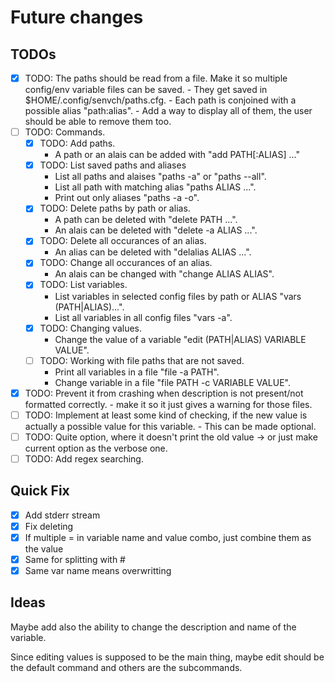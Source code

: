 # Future changes

## TODOs

- [X] TODO: The paths should be read from a file. Make it so multiple config/env variable files can be saved.
          - They get saved in $HOME/.config/senvch/paths.cfg.
	  - Each path is conjoined with a possible alias "path:alias".
          - Add a way to display all of them, the user should be able to remove them too.
- [ ] TODO: Commands.
  - [X] TODO: Add paths.
	- A path or an alais can be added with "add PATH[:ALIAS] ..."
  - [X] TODO: List saved paths and aliases
	- List all paths and alaises "paths -a" or "paths --all".
	- List all path with matching alias "paths ALIAS ...".
	- Print out only aliases "paths -a -o".
  - [X] TODO: Delete paths by path or alias.
	- A path can be deleted with "delete PATH ...".
	- An alais can be deleted with "delete -a ALIAS ...".
  - [X] TODO: Delete all occurances of an alias.
  	- An alias can be deleted with "delalias ALIAS ...".
  - [X] TODO: Change all occurances of an alias.
	- An alais can be changed with "change ALIAS ALIAS".
  - [X] TODO: List variables.
	- List variables in selected config files by path or ALIAS "vars (PATH|ALIAS)...".
	- List all variables in all config files "vars -a".
  - [X] TODO: Changing values.
	- Change the value of a variable "edit (PATH|ALIAS) VARIABLE VALUE".
  - [ ] TODO: Working with file paths that are not saved.
	- Print all variables in a file "file -a PATH".
	- Change variable in a file "file PATH -c VARIABLE VALUE".
- [X] TODO: Prevent it from crashing when description is not present/not formatted correctly.
      - make it so it just gives a warning for those files.
- [ ] TODO: Implement at least some kind of checking, if the new value is actually a possible value for this variable.
      - This can be made optional.
- [ ] TODO: Quite option, where it doesn't print the old value -> or just make current option as the verbose one.
- [ ] TODO: Add regex searching.

## Quick Fix

- [X] Add stderr stream
- [X] Fix deleting
- [X] If multiple = in variable name and value combo, just combine them as the value
- [X] Same for splitting with #
- [X] Same var name means overwritting

## Ideas

Maybe add also the ability to change the description and name of the variable.

Since editing values is supposed to be the main thing, maybe edit should be the default command and others are the subcommands.
